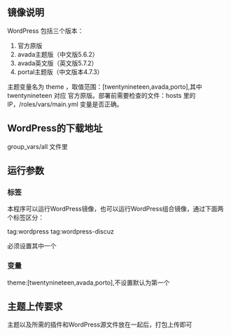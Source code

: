 ## 镜像说明

WordPress 包括三个版本：
1. 官方原版
2. avada主题版（中文版5.6.2）
3. avada英文版（英文版5.7.2）
3. portal主题版（中文版本4.7.3）

主题变量名为 theme ，取值范围：[twentynineteen,avada,porto],其中 twentynineteen 对应
官方原版。部署前需要检查的文件：hosts 里的IP，/roles/vars/main.yml 变量是否正确。

## WordPress的下载地址
group_vars/all 文件里

## 运行参数

### 标签
本程序可以运行WordPress镜像，也可以运行WordPress组合镜像，通过下面两个标签区分：

tag:wordpress
tag:wordpress-discuz

必须设置其中一个

### 变量
theme:[twentynineteen,avada,porto],不设置默认为第一个

## 主题上传要求
主题以及所需的插件和WordPress源文件放在一起后，打包上传即可
